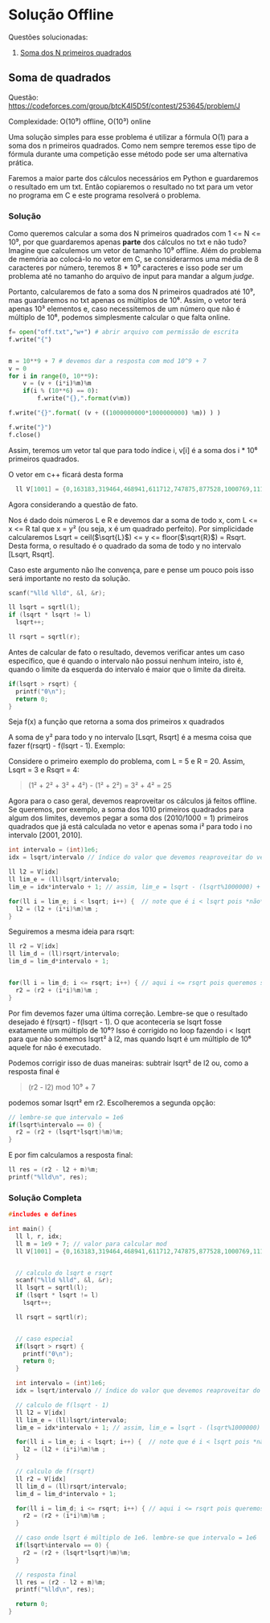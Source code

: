 # Solução Offline

Questões solucionadas:

1. [Soma dos N primeiros quadrados](#soma-de-quadrados)

## Soma de quadrados

Questão: https://codeforces.com/group/btcK4I5D5f/contest/253645/problem/J

Complexidade: O(10⁹) offline, O(10³) online

Uma solução simples para esse problema é utilizar a fórmula O(1) para a soma dos n primeiros quadrados. Como nem sempre teremos esse tipo de fórmula durante uma competição esse método pode ser uma alternativa prática.

Faremos a maior parte dos cálculos necessários em Python e guardaremos o resultado em um txt. Então copiaremos o resultado no txt para um vetor no programa em C e este programa resolverá o problema.

### Solução

Como queremos calcular a soma dos N primeiros quadrados com 1 <= N <= 10⁹, por que guardaremos apenas **parte** dos cálculos no txt e não tudo? Imagine que calculemos um vetor de tamanho 10⁹ offline. Além do problema de memória ao colocá-lo no vetor em C, se considerarmos uma média de 8 caracteres por número, teremos 8 * 10⁹ caracteres e isso pode ser um problema até no tamanho do arquivo de input para mandar a algum *judge*.

Portanto, calcularemos de fato a soma dos N primeiros quadrados até 10⁹, mas guardaremos no txt apenas os múltiplos de 10⁶. Assim, o vetor terá apenas 10³ elementos e, caso necessitemos de um número que não é múltiplo de 10⁶, podemos simplesmente calcular o que falta online.

```python
f= open("off.txt","w+") # abrir arquivo com permissão de escrita
f.write("{")


m = 10**9 + 7 # devemos dar a resposta com mod 10^9 + 7
v = 0
for i in range(0, 10**9):
    v = (v + (i*i)%m)%m
    if(i % (10**6) == 0):
        f.write("{},".format(v%m))

f.write("{}".format( (v + ((1000000000*1000000000) %m)) ) )

f.write("}")
f.close()
```

Assim, teremos um vetor tal que para todo índice i, v[i] é a soma dos i * 10⁶ primeiros quadrados.

O vetor em c++ ficará desta forma

```c++
  ll V[1001] = {0,163183,319464,468941,611712,747875,877528,1000769,1117696,1228407,...} // colocar vetor inteiro calculado offline
```

Agora considerando a questão de fato.

Nos é dado dois números L e R e devemos dar a soma de todo x, com L <= x <= R tal que x = y² (ou seja, x é um quadrado perfeito). Por simplicidade calcularemos  Lsqrt = ceil($\sqrt{L}$) <= y <= floor($\sqrt{R}$) = Rsqrt. Desta forma, o resultado é o quadrado da soma de todo y no intervalo [Lsqrt, Rsqrt].

Caso este argumento não lhe convença, pare e pense um pouco pois isso será importante no resto da solução.

```c++
scanf("%lld %lld", &l, &r);

ll lsqrt = sqrtl(l);
if (lsqrt * lsqrt != l)
  lsqrt++;

ll rsqrt = sqrtl(r);
```

Antes de calcular de fato o resultado, devemos verificar antes um caso específico, que é quando o intervalo não possui nenhum inteiro, isto é, quando o limite da esquerda do intervalo é maior que o limite da direita.

```c++
if(lsqrt > rsqrt) {
  printf("0\n");
  return 0;
}
```

Seja f(x) a função que retorna a soma dos primeiros x quadrados

A soma de y² para todo y no intervalo [Lsqrt, Rsqrt] é a mesma coisa que fazer f(rsqrt) - f(lsqrt - 1).
Exemplo:

Considere o primeiro exemplo do problema, com L = 5 e R = 20. Assim, Lsqrt = 3 e Rsqrt = 4:

> (1² + 2² + 3² + 4²) - (1² + 2²) =  3² + 4² = 25

Agora para o caso geral, devemos reaproveitar os cálculos já feitos offline. Se queremos, por exemplo, a soma dos 1010 primeiros quadrados para algum dos limites, devemos pegar a soma dos (2010/1000 = 1) primeiros quadrados que já está calculada no vetor e apenas soma i² para todo i no intervalo [2001, 2010].

```c++
int intervalo = (int)1e6;
idx = lsqrt/intervalo // índice do valor que devemos reaproveitar do vetor calculado offline

ll l2 = V[idx]
ll lim_e = (ll)lsqrt/intervalo;
lim_e = idx*intervalo + 1; // assim, lim_e = lsqrt - (lsqrt%1000000) + 1 , ou seja, um multiplo de 1e6 + 1

for(ll i = lim_e; i < lsqrt; i++) {  // note que é i < lsqrt pois *não* queremos somar lsqrt²
  l2 = (l2 + (i*i)%m)%m ;
}

```

Seguiremos a mesma ideia para rsqrt:

```c++
ll r2 = V[idx]
ll lim_d = (ll)rsqrt/intervalo;
lim_d = lim_d*intervalo + 1;


for(ll i = lim_d; i <= rsqrt; i++) { // aqui i <= rsqrt pois queremos somar rsqrt²
  r2 = (r2 + (i*i)%m)%m ;
}
```

Por fim devemos fazer uma última correção. Lembre-se que o resultado desejado é f(rsqrt) - f(lsqrt - 1). O que aconteceria se lsqrt fosse exatamente um múltiplo de 10⁶? Isso é corrigido no loop fazendo i < lsqrt para que não somemos lsqrt² à l2, mas quando lsqrt é um múltiplo de 10⁶ aquele for não é executado.

Podemos corrigir isso de duas maneiras: subtrair lsqrt² de l2 ou, como a resposta final é

> (r2 - l2) mod 10⁹ + 7

podemos somar lsqrt² em r2. Escolheremos a segunda opção:

```c++
// lembre-se que intervalo = 1e6
if(lsqrt%intervalo == 0) {
  r2 = (r2 + (lsqrt*lsqrt)%m)%m;
}
```

E por fim calculamos a resposta final:

```c++
ll res = (r2 - l2 + m)%m;
printf("%lld\n", res);
```


### Solução Completa

```c++
#includes e defines

int main() {
  ll l, r, idx;
  ll m = 1e9 + 7; // valor para calcular mod
  ll V[1001] = {0,163183,319464,468941,611712,747875,877528,1000769,1117696,1228407,...} // colocar vetor inteiro calculado offline


  // calculo do lsqrt e rsqrt
  scanf("%lld %lld", &l, &r);
  ll lsqrt = sqrtl(l);
  if (lsqrt * lsqrt != l)
    lsqrt++;

  ll rsqrt = sqrtl(r);


  // caso especial
  if(lsqrt > rsqrt) {
    printf("0\n");
    return 0;
  }

  int intervalo = (int)1e6;
  idx = lsqrt/intervalo // índice do valor que devemos reaproveitar do vetor calculado offline

  // calculo de f(lsqrt - 1)
  ll l2 = V[idx]
  ll lim_e = (ll)lsqrt/intervalo;
  lim_e = idx*intervalo + 1; // assim, lim_e = lsqrt - (lsqrt%1000000) + 1 , ou seja, um multiplo de 1e6 + 1

  for(ll i = lim_e; i < lsqrt; i++) {  // note que é i < lsqrt pois *não* queremos somar lsqrt²
    l2 = (l2 + (i*i)%m)%m ;
  }

  // calculo de f(rsqrt)
  ll r2 = V[idx]
  ll lim_d = (ll)rsqrt/intervalo;
  lim_d = lim_d*intervalo + 1;

  for(ll i = lim_d; i <= rsqrt; i++) { // aqui i <= rsqrt pois queremos somar rsqrt²
    r2 = (r2 + (i*i)%m)%m ;
  }

  // caso onde lsqrt é múltiplo de 1e6. lembre-se que intervalo = 1e6
  if(lsqrt%intervalo == 0) {
    r2 = (r2 + (lsqrt*lsqrt)%m)%m;
  }

  // resposta final
  ll res = (r2 - l2 + m)%m;
  printf("%lld\n", res);

  return 0;
}
```
